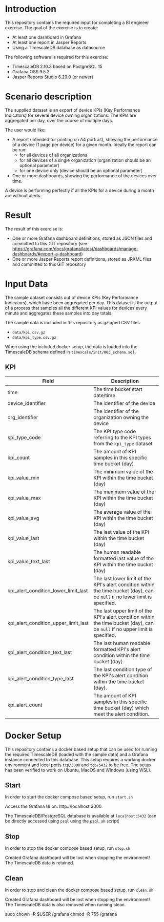 # Introduction
This repository contains the required input for completing a BI engineer exercise. The goal of the exercise is to create:
* At least one dashboard in Grafana
* At least one report in Jasper Reports
* Using a TimescaleDB database as datasource

The following software is required for this exercise:
* TimescaleDB 2.10.3 based on PostgreSQL 15
* Grafana OSS 9.5.2
* Jasper Reports Studio 6.20.0 (or newer)

# Scenario description
The supplied dataset is an export of device KPIs (Key Performance Indicators) for several device owning organizations. The KPIs are aggregated per day, over the course of multiple days.

The user would like:
* A report (intended for printing on A4 portrait), showing the performance of a device (1 page per device) for a given month. Ideally the report can be run:
  * for all devices of all organizations
  * for all devices of a single organization (organization should be an optional parameter)
  * for one device only (device should be an optional parameter)
* One or more dashboards, showing the performance of the devices over time.

A device is performing perfectly if all the KPIs for a device during a month are without alerts.

# Result
The result of this exercise is:
 - One or more Grafana dashboard definitions, stored as JSON files and committed to this GIT repository (see https://grafana.com/docs/grafana/latest/dashboards/manage-dashboards/#export-a-dashboard)
 - One or more Jasper Reports report definitions, stored as JRXML files and committed to this GIT repository

# Input Data

The sample dataset consists out of device KPIs (Key Performance Indicators), which have been aggregated per day. This dataset is the output of a process that samples all the different KPI values for devices every minute and aggregates these samples into day totals.

The sample data is included in this repository as gzipped CSV files:
* `data/kpi.csv.gz`
* `data/kpi_type.csv.gz`

When using the included docker setup, the data is loaded into the TimescaleDB schema defined in `timescale/init/003_schema.sql`.

## KPI

| Field                                | Description                                                                                                                   |
| ------------------------------------ | ----------------------------------------------------------------------------------------------------------------------------- |
| time                                 | The time bucket start date/time                                                                                               |
| device_identifier                    | The identifier of the device                                                                                                  |
| org_identifier                       | The identifier of the organization owning the device                                                                          |
| kpi_type_code                        | The KPI type code referring to the KPI types from the `kpi_type` dataset                                                      |
| kpi_count                            | The amount of KPI samples in this specific time bucket (day)                                                                  |
| kpi_value_min                        | The minimum value of the KPI within the time bucket (day)                                                                     |
| kpi_value_max                        | The maximum value of the KPI within the time bucket (day)                                                                     |
| kpi_value_avg                        | The average value of the KPI within the time bucket (day)                                                                     |
| kpi_value_last                       | The last value of the KPI within the time bucket (day)                                                                        |
| kpi_value_text_last                  | The human readable formatted last value of the KPI within the time bucket (day)                                               |
| kpi_alert_condition_lower_limit_last | The last lower limit of the KPI's alert condition within the time bucket (day), can be `null` if no lower limit is specified. |
| kpi_alert_condition_upper_limit_last | The last upper limit of the KPI's alert condition within the time bucket (day), can be `null` if no upper limit is specified. |
| kpi_alert_condition_text_last        | The last human readable formatted KPI's alert condition within the time bucket (day).                                         |
| kpi_alert_condition_type_last        | The last condition type of the KPI's alert condition within the time bucket (day).                                            |
| kpi_alert_count                      | The amount of KPI samples in this specific time bucket (day) which meet the alert condition.                                  |

# Docker Setup
This repository contains a docker based setup that can be used for running the required TimescaleDB (loaded with the sample data) and a Grafana instance connected to this database. This setup requires a working docker environment and local ports `tcp/3000` and `tcp/5432` to be free. The setup has been verified to work on Ubuntu, MacOS and Windows (using WSL).

## Start
In order to start the docker compose based setup, run `start.sh`

Access the Grafana UI on: http://localhost:3000.

The TimescaleDB/PostgreSQL database is available at `localhost:5432` (can be directly accessed using `psql` using the `psql.sh` script)


## Stop
In order to stop the docker compose based setup, run `stop.sh`

Created Grafana dashboard will be lost when stopping the environment! The TimescaleDB data is retained.

## Clean
In order to stop and clean the docker compose based setup, run `clean.sh`

Created Grafana dashboard will be lost when stopping the environment! The TimescaleDB data is also removed when running clean.

sudo chown -R $USER /grafana
chmod -R 755 /grafana

